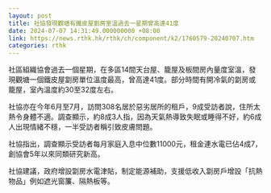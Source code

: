 ```yaml
---
layout: post
title: 社協發現觀塘有鐵皮屋劏房室溫過去一星期曾高達41度
date: 2024-07-07 14:31:49.000000000 +08:00
link: https://news.rthk.hk/rthk/ch/component/k2/1760579-20240707.htm
categories: rthk
---
```


社區組織協會過去一個星期，在多區14間天台屋、籠屋及板間房內量度室溫，發現觀塘一個鐵皮屋劏房單位溫度最高，曾高達41度。部分時間有開冷氣的劏房或籠屋，室內溫度約30至32度左右。

社協亦在今年6月至7月，訪問308名居於惡劣居所的租戶，9成受訪者說，住所太熱令身體不適。調查顯示，約8成3人指，因為天氣熱導致失眠或睡得不好，約6成人出現情緒不穩，一半受訪者稱引致皮膚問題。

社協指出，調查顯示受訪者每月家庭入息中位數11000元，租金連水電已佔4成7，創協會5年以來同類研究新高。

社協建議，政府增設劏房水電津貼，制定能源補助，支援低收入劏房戶增設「抗熱物品」例如遮光窗簾、隔熱板等。
